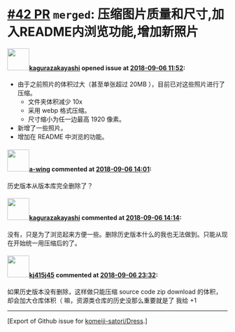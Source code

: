 # [\#42 PR](https://github.com/komeiji-satori/Dress/pull/42) `merged`: 压缩图片质量和尺寸,加入README内浏览功能,增加新照片

#### <img src="https://avatars.githubusercontent.com/u/2824841?u=b6e28fbc3f5ac12daf4b9a169194996ca20b57fb&v=4" width="50">[kagurazakayashi](https://github.com/kagurazakayashi) opened issue at [2018-09-06 11:52](https://github.com/komeiji-satori/Dress/pull/42):

- 由于之前照片的体积过大（甚至单张超过 20MB ），目前已对这些照片进行了压缩。
  - 文件夹体积减少 10x
  - 采用 webp 格式压缩。
  - 尺寸缩小为任一边最高 1920 像素。
- 新增了一些照片。
- 增加在 README 中浏览的功能。

#### <img src="https://avatars.githubusercontent.com/u/18189138?u=6489ecbc7fc4da114a333c63b4e27a944fee797b&v=4" width="50">[a-wing](https://github.com/a-wing) commented at [2018-09-06 14:01](https://github.com/komeiji-satori/Dress/pull/42#issuecomment-419104610):

历史版本从版本库完全删除了？

#### <img src="https://avatars.githubusercontent.com/u/2824841?u=b6e28fbc3f5ac12daf4b9a169194996ca20b57fb&v=4" width="50">[kagurazakayashi](https://github.com/kagurazakayashi) commented at [2018-09-06 14:14](https://github.com/komeiji-satori/Dress/pull/42#issuecomment-419108963):

没有，只是为了浏览起来方便一些。删除历史版本什么的我也无法做到。只能从现在开始统一用压缩后的了。

#### <img src="https://avatars.githubusercontent.com/u/18349191?u=d0096de46f1d5fc50337bb7c6f511d233c48b99d&v=4" width="50">[kj415j45](https://github.com/kj415j45) commented at [2018-09-06 23:32](https://github.com/komeiji-satori/Dress/pull/42#issuecomment-419274193):

如果历史版本没有删除，这样做只能压缩 source code zip download 的体积，却会加大仓库体积（
嘛，资源类仓库的历史没那么重要就是了
我给 +1


-------------------------------------------------------------------------------



[Export of Github issue for [komeiji-satori/Dress](https://github.com/komeiji-satori/Dress).]
